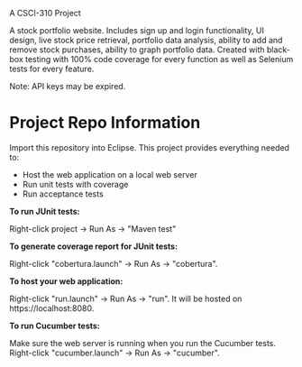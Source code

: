 A CSCI-310 Project

A stock portfolio website. Includes sign up and login functionality, UI design, live stock price retrieval, portfolio data analysis, ability to add and remove stock purchases, ability to graph portfolio data. Created with black-box testing with 100% code coverage for every function as well as Selenium tests for every feature.

Note: API keys may be expired.

# Project Repo Information

Import this repository into Eclipse. This project provides everything needed to:

* Host the web application on a local web server
* Run unit tests with coverage
* Run acceptance tests

**To run JUnit tests:**

Right-click project -> Run As -> "Maven test"

**To generate coverage report for JUnit tests:**

Right-click "cobertura.launch" -> Run As -> "cobertura".

**To host your web application:**

Right-click "run.launch" -> Run As -> "run". It will be hosted on https://localhost:8080.

**To run Cucumber tests:**

Make sure the web server is running when you run the Cucumber tests. Right-click "cucumber.launch" -> Run As -> "cucumber".
